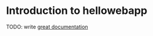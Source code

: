 # Introduction to hellowebapp

TODO: write [great documentation](http://jacobian.org/writing/what-to-write/)
